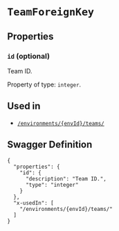 # `TeamForeignKey` #







## Properties ##

### `id` (optional) ###

Team ID.


Property of type: `integer`.






## Used in ##

  + [`/environments/{envId}/teams/`](./../rest/api/v1beta0/account/environments/{envId}/teams/)

## Swagger Definition ##

    {
      "properties": {
        "id": {
          "description": "Team ID.", 
          "type": "integer"
        }
      }, 
      "x-usedIn": [
        "/environments/{envId}/teams/"
      ]
    }
